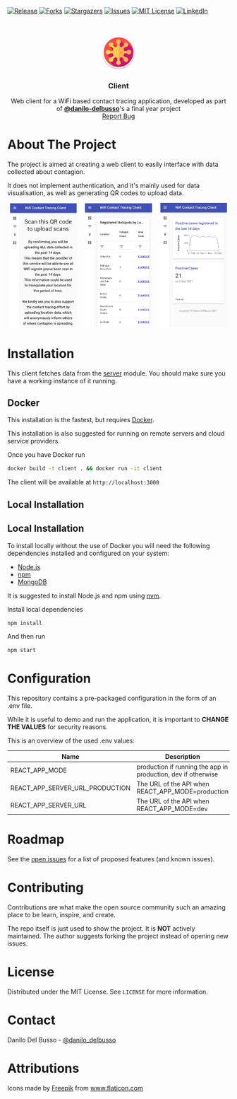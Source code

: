 [![Release][release-shield]][release-url]
[![Forks][forks-shield]][forks-url]
[![Stargazers][stars-shield]][stars-url]
[![Issues][issues-shield]][issues-url]
[![MIT License][license-shield]][license-url]
[![LinkedIn][linkedin-shield]][linkedin-url]

<!-- PROJECT LOGO -->
<br />
<p align="center">
  <a href="https://github.com/wifi-tracing/client">
    <img src="docs/icon.png" alt="Logo" width="80" height="80">
  </a>

<h3 align="center">Client</h3>

  <p align="center">
    Web client for a WiFi based contact tracing application, developed as part of <a href="https://github.com/danilo-delbusso"><b>@danilo-delbusso</b></a>'s a final year project
    <br />
    <a href="https://github.com/wifi-tracing/client/issues">Report Bug</a>
  </p>
</p>

# About The Project

The project is aimed at creating a web client to easily interface with data collected about contagion.

It does not implement authentication, and it's mainly used for data visualisation, as well as generating QR codes to
upload data.

<p align="center">
  <img alt="Light" src="docs/screenshot-1.jpg" width="30%">
&nbsp; &nbsp; 
  <img alt="Dark" src="docs/screenshot-2.jpg" width="30%">
  &nbsp; &nbsp;
    <img alt="Dark" src="docs/screenshot-3.jpg" width="30%">
</p>


# Installation

This client fetches data from the [server](https://github.com/wifi-tracing/server) module. You should make sure you have a working instance of it running.

## Docker

This installation is the fastest, but requires [Docker](https://docs.docker.com/engine/install/#server).

This installation is also suggested for running on remote servers and cloud service providers.

Once you have Docker run

```bash
docker build -t client . && docker run -it client
```

The client will be available at `http://localhost:3000`

## Local Installation

## Local Installation

To install locally without the use of Docker you will need the following dependencies installed and configured on your system:

- [Node.js](https://docs.npmjs.com/downloading-and-installing-node-js-and-npm)
- [npm](https://docs.npmjs.com/downloading-and-installing-node-js-and-npm)
- [MongoDB](https://docs.mongodb.com/manual/installation/)

It is suggested to install Node.js and npm using [nvm](https://github.com/nvm-sh/nvm#install--update-script).

Install local dependencies

```bash
npm install
```
And then run

```bash
npm start
```
# Configuration

This repository contains a pre-packaged configuration in the form of an .env file.

While it is useful to demo and run the application, it is important to **CHANGE THE VALUES** for security reasons.

This is an overview of the used .env values:

| Name                            	| Description                                                   	| Default Value         	|
|---------------------------------	|---------------------------------------------------------------	|-----------------------	|
| REACT_APP_MODE                  	| production if running the app in production, dev if otherwise 	| production            	|
| REACT_APP_SERVER_URL_PRODUCTION 	| The URL of the API when REACT_APP_MODE=production             	| http://localhost:4683 	|
| REACT_APP_SERVER_URL            	| The URL of the API when REACT_APP_MODE=dev                    	| http://localhost:4683 	|

# Roadmap

See the [open issues](https://github.com/wifi-tracing/client/issues) for a list of proposed features (and known issues).

# Contributing

Contributions are what make the open source community such an amazing place to be learn, inspire, and create.

The repo itself is just used to show the project. It is **NOT** actively maintained. The author suggests forking the
project instead of opening new issues.
# License

Distributed under the MIT License. See `LICENSE` for more information.

# Contact

Danilo Del Busso - [@danilo_delbusso](https://twitter.com/danilo_delbusso)

# Attributions

<div>Icons made by <a href="https://www.freepik.com" title="Freepik">Freepik</a> from <a href="https://www.flaticon.com/" title="Flaticon">www.flaticon.com</a></div>


[release-shield]: https://img.shields.io/github/v/release/wifi-tracing/server?style=for-the-badge

[release-url]: https://github.com/wifi-tracing/server/releases

[forks-shield]: https://img.shields.io/github/forks/wifi-tracing/client.svg?style=for-the-badge

[forks-url]: https://github.com/wifi-tracing/client/network/members

[stars-shield]: https://img.shields.io/github/stars/wifi-tracing/client.svg?style=for-the-badge

[stars-url]: https://github.com/wifi-tracing/client/stargazers

[issues-shield]: https://img.shields.io/github/issues/wifi-tracing/client.svg?style=for-the-badge

[issues-url]: https://github.com/wifi-tracing/client/issues

[license-shield]: https://img.shields.io/github/license/wifi-tracing/client.svg?style=for-the-badge

[license-url]: https://github.com/wifi-tracing/client/blob/master/LICENSE.txt

[linkedin-shield]: https://img.shields.io/badge/-LinkedIn-black.svg?style=for-the-badge&logo=linkedin&colorB=555

[linkedin-url]: https://www.linkedin.com/in/danilo-delbusso/
